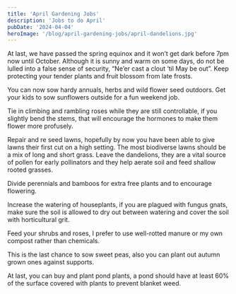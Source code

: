 ```yaml
---
title: 'April Gardening Jobs'
description: 'Jobs to do April'
pubDate: '2024-04-04'
heroImage: '/blog/april-gardening-jobs/april-dandelions.jpg'
---
```


At last, we have passed the spring equinox and it won’t get dark before 7pm now until October. Although it is sunny and warm on some days, do not be lulled into a false sense of security, “Ne’er cast a clout ‘til May be out”. Keep protecting your tender plants and fruit blossom from late frosts.

You can now sow hardy annuals, herbs and wild flower seed outdoors. Get your kids to sow sunflowers outside for a fun weekend job.

Tie in climbing and rambling roses while they are still controllable, if you slightly bend the stems, that will encourage the hormones to make them flower more profusely.

Repair and re seed lawns, hopefully by now you have been able to give lawns their first cut on a high setting. The most biodiverse lawns should be a mix of long and short grass. Leave the dandelions, they are a vital source of pollen for early pollinators and they help aerate soil and feed shallow rooted grasses.

Divide perennials and bamboos for extra free plants and to encourage flowering.

Increase the watering of houseplants, if you are plagued with fungus gnats, make sure the soil is allowed to dry out between watering and cover the soil with horticultural grit.

Feed your shrubs and roses, I prefer to use well-rotted manure or my own compost rather than chemicals.

This is the last chance to sow sweet peas, also you can plant out autumn grown ones against supports.

At last, you can buy and plant pond plants, a pond should have at least 60% of the surface covered with plants to prevent blanket weed.